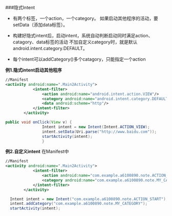 ###隐式Intent

* 有两个标签，一个action，一个category。  如果启动其他程序的活动，要setData（添加data标签）。

*  构建好隐式intent后，启动intent，系统自动判断启动同时满足action、catagory、data标签的活动
  不加自定义category时，就是默认android.intent.category.DEFAULT。



*  每个intent可以addCategory()多个catagory，只能指定一个action

**例1.隐式intent启动其他程序**
```xml
//Manifest
<activity android:name=".Main2Activity">
            <intent-filter>
                <action android:name="android.intent.action.VIEW"/>
                <category android:name="android.intent.category.DEFAULT"/>
                <data android:scheme="http"/>
            </intent-filter>
        </activity>
```
```java
public void onClick(View v) {
                Intent intent = new Intent(Intent.ACTION_VIEW);
                intent.setData(Uri.parse("http://www.baidu.com"));
                startActivity(intent);
                }
```

**例2.自定义intent**
在Manifest中
```xml
//Manifest
<activity android:name=".Main2Activity">
            <intent-filter>
                <action android:name="com.example.a6100890.note.ACTION_START"/>
                <category android:name="com.example.a6100890.note.MY_CATEGORY"/>
            </intent-filter>
        </activity>

```

```java
  Intent intent = new Intent("com.example.a6100890.note.ACTION_START");
  intent.addCategory("com.example.a6100890.note.MY_CATEGORY");
  startActivity(intent);

```
